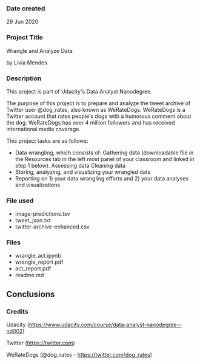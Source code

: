 ### Date created
29 Jun 2020

### Project Title
Wrangle and Analyze Data

by Livia Mendes

### Description
This project is part of Udacity's Data Analyst Nanodegree.

The purpose of this project is to prepare and analyze the tweet archive of Twitter user @dog_rates, also known as WeRateDogs. WeRateDogs is a Twitter account that rates people's dogs with a humorous comment about the dog. WeRateDogs has over 4 million followers and has received international media coverage.

This project tasks are as follows:

- Data wrangling, which consists of:
  Gathering data (downloadable file in the Resources tab in the left most panel of your classroom and linked in step 1 below).
  Assessing data
  Cleaning data
- Storing, analyzing, and visualizing your wrangled data
- Reporting on 1) your data wrangling efforts and 2) your data analyses and visualizations

### File used
- image-predictions.tsv
- tweet_json.txt
- twitter-archive-enhanced.csv

### Files
- wrangle_act.ipynb
- wrangle_report.pdf
- act_report.pdf
- readme.md

## Conclusions



### Credits
Udacity (https://www.udacity.com/course/data-analyst-nanodegree--nd002)

Twitter (https://twitter.com)

WeRateDogs (@dog_rates - https://twitter.com/dog_rates)
